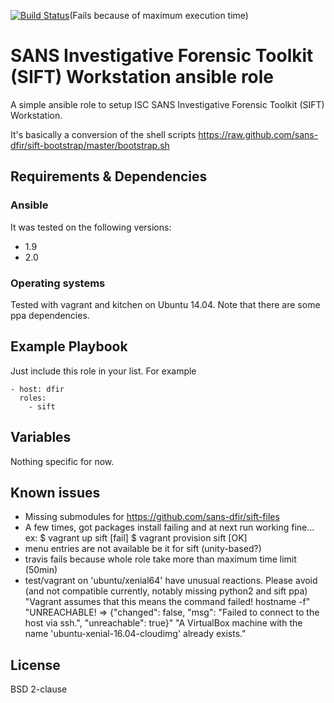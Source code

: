 [![Build Status](https://travis-ci.org/juju4/ansible-sift.svg?branch=master)](https://travis-ci.org/juju4/ansible-sift)(Fails because of maximum execution time)
# SANS Investigative Forensic Toolkit (SIFT) Workstation ansible role

A simple ansible role to setup ISC SANS Investigative Forensic Toolkit (SIFT) Workstation.

It's basically a conversion of the shell scripts
https://raw.github.com/sans-dfir/sift-bootstrap/master/bootstrap.sh

## Requirements & Dependencies

### Ansible
It was tested on the following versions:
 * 1.9
 * 2.0

### Operating systems

Tested with vagrant and kitchen on Ubuntu 14.04. Note that there are some ppa dependencies.

## Example Playbook

Just include this role in your list.
For example

```
- host: dfir
  roles:
    - sift
```

## Variables

Nothing specific for now.

## Known issues

* Missing submodules for https://github.com/sans-dfir/sift-files
* A few times, got packages install failing and at next run working fine...
ex:
$ vagrant up sift
[fail]
$ vagrant provision sift
[OK]
* menu entries are not available be it for sift (unity-based?)
* travis fails because whole role take more than maximum time limit (50min)
* test/vagrant on 'ubuntu/xenial64' have unusual reactions. Please avoid (and not compatible currently, notably missing python2 and sift ppa)
"Vagrant assumes that this means the command failed!
hostname -f"
"UNREACHABLE! => {"changed": false, "msg": "Failed to connect to the host via ssh.", "unreachable": true}"
"A VirtualBox machine with the name 'ubuntu-xenial-16.04-cloudimg' already exists."


## License

BSD 2-clause

